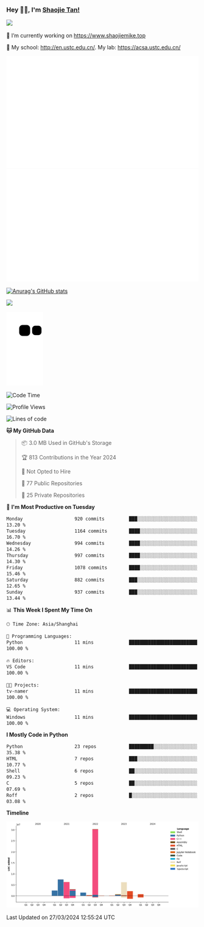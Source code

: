 

<!--
**Kirrito-k423/Kirrito-k423** is a ✨ _special_ ✨ repository because its `README.md` (this file) appears on your GitHub profile.

Here are some ideas to get you started:

- 🔭 I’m currently working on ...
- 🌱 I’m currently learning ...
- 👯 I’m looking to collaborate on ...
- 🤔 I’m looking for help with ...
- 💬 Ask me about ...
- 📫 How to reach me: ...
- 😄 Pronouns: ...
- ⚡ Fun fact: ...
-->
### Hey 👋🏽, I'm [Shaojie Tan!](http://home.ustc.edu.cn/~shaojiemike/about)

![](https://visitor-badge.glitch.me/badge?page_id=Kirrito-k423.Kirrito-k423)

🔭 I’m currently working on https://www.shaojiemike.top

👯 My school: http://en.ustc.edu.cn/. My lab: https://acsa.ustc.edu.cn/

![](https://github.com/Kirrito-k423/github-stats/blob/master/generated/overview.svg)
![](https://github.com/Kirrito-k423/github-stats/blob/master/generated/languages.svg)

[![Anurag's GitHub stats](https://github-readme-stats.vercel.app/api?username=Kirrito-k423&theme=flag-india&show_icons=true&hide=stars,prs,issues,contribs)](https://github.com/anuraghazra/github-readme-stats)

![](https://github-profile-summary-cards.vercel.app/api/cards/profile-details?username=Kirrito-k423&theme=vue)

![snake gif](https://github.com/Kirrito-k423/Kirrito-k423/blob/output/github-contribution-grid-snake.svg)

<!--START_SECTION:waka-->
![Code Time](http://img.shields.io/badge/Code%20Time-644%20hrs%2057%20mins-blue)

![Profile Views](http://img.shields.io/badge/Profile%20Views-2-blue)

![Lines of code](https://img.shields.io/badge/From%20Hello%20World%20I%27ve%20Written-60.8%20million%20lines%20of%20code-blue)

**🐱 My GitHub Data** 

> 📦 3.0 MB Used in GitHub's Storage 
 > 
> 🏆 813 Contributions in the Year 2024
 > 
> 🚫 Not Opted to Hire
 > 
> 📜 77 Public Repositories 
 > 
> 🔑 25 Private Repositories 
 > 
📅 **I'm Most Productive on Tuesday** 

```text
Monday                   920 commits         ███░░░░░░░░░░░░░░░░░░░░░░   13.20 % 
Tuesday                  1164 commits        ████░░░░░░░░░░░░░░░░░░░░░   16.70 % 
Wednesday                994 commits         ████░░░░░░░░░░░░░░░░░░░░░   14.26 % 
Thursday                 997 commits         ████░░░░░░░░░░░░░░░░░░░░░   14.30 % 
Friday                   1078 commits        ████░░░░░░░░░░░░░░░░░░░░░   15.46 % 
Saturday                 882 commits         ███░░░░░░░░░░░░░░░░░░░░░░   12.65 % 
Sunday                   937 commits         ███░░░░░░░░░░░░░░░░░░░░░░   13.44 % 
```


📊 **This Week I Spent My Time On** 

```text
🕑︎ Time Zone: Asia/Shanghai

💬 Programming Languages: 
Python                   11 mins             █████████████████████████   100.00 % 

🔥 Editors: 
VS Code                  11 mins             █████████████████████████   100.00 % 

🐱‍💻 Projects: 
tv-namer                 11 mins             █████████████████████████   100.00 % 

💻 Operating System: 
Windows                  11 mins             █████████████████████████   100.00 % 
```

**I Mostly Code in Python** 

```text
Python                   23 repos            █████████░░░░░░░░░░░░░░░░   35.38 % 
HTML                     7 repos             ███░░░░░░░░░░░░░░░░░░░░░░   10.77 % 
Shell                    6 repos             ██░░░░░░░░░░░░░░░░░░░░░░░   09.23 % 
C                        5 repos             ██░░░░░░░░░░░░░░░░░░░░░░░   07.69 % 
Roff                     2 repos             █░░░░░░░░░░░░░░░░░░░░░░░░   03.08 % 
```



**Timeline**

![Lines of Code chart](https://raw.githubusercontent.com/Kirrito-k423/Kirrito-k423/main/assets/bar_graph.png)


 Last Updated on 27/03/2024 12:55:24 UTC
<!--END_SECTION:waka-->

